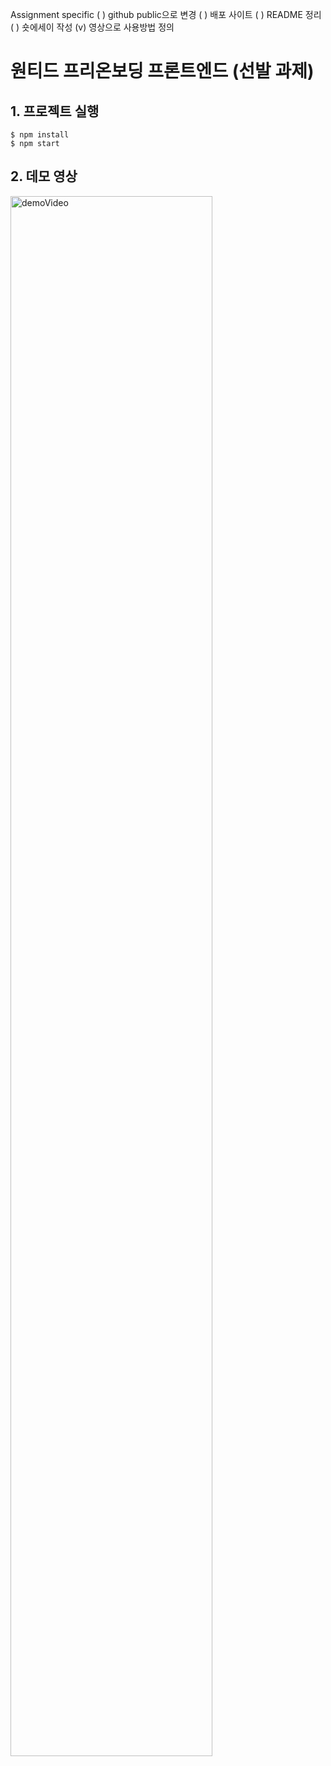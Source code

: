 Assignment specific
( ) github public으로 변경
( ) 배포 사이트
( ) README 정리
( ) 숏에세이 작성
(v) 영상으로 사용방법 정의

# 원티드 프리온보딩 프론트엔드 (선발 과제)

## 1. 프로젝트 실행
```
$ npm install
$ npm start
```

## 2. 데모 영상
<img width="80%" src="https://user-images.githubusercontent.com/96809147/196191936-09a7f633-9e81-4ae0-99c9-684ff765983b.mov" alt="demoVideo"/>